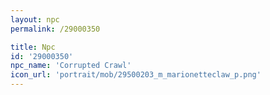 ```yaml
---
layout: npc
permalink: /29000350

title: Npc
id: '29000350'
npc_name: 'Corrupted Crawl'
icon_url: 'portrait/mob/29500203_m_marionetteclaw_p.png'
---
```

